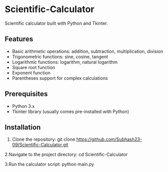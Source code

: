 # Scientific-Calculator


Scientific calculator built with Python and Tkinter.

## Features

- Basic arithmetic operations: addition, subtraction, multiplication, division
- Trigonometric functions: sine, cosine, tangent
- Logarithmic functions: logarithm, natural logarithm
- Square root function
- Exponent function
- Parentheses support for complex calculations

## Prerequisites

- Python 3.x
- Tkinter library (usually comes pre-installed with Python)

## Installation

1. Clone the repository:
   git clone https://github.com/Subhash23-09/Scientific-Calculator.git

2.Navigate to the project directory:
    cd Scientific-Calculator

3.Run the calculator script:
    python main.py

